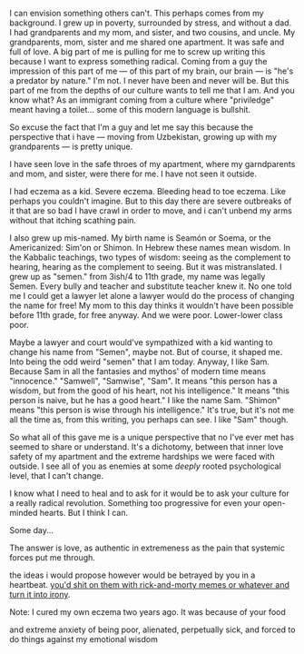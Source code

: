I can envision something others can't. This perhaps comes from my background. I grew up in poverty, surrounded by stress, and without a dad. I had grandparents and my mom, and sister, and two cousins, and uncle. My grandparents, mom, sister and me shared one apartment. It was safe and full of love. A big part of me is pulling for me to screw up writing this because I want to express something radical. Coming from a guy the impression of this part of me — of this part of my brain, our brain — is "he's a predator by nature." I'm not. I never have been and never will be. But this part of me from the depths of our culture wants to tell me that I am. And you know what? As an immigrant coming from a culture where "priviledge" meant having a toilet... some of this modern language is bullshit.

So excuse the fact that I'm a guy and let me say this because the perspective that i have — moving from Uzbekistan, growing up with my grandparents — is pretty unique.

I have seen love in the safe throes of my apartment, where my garndparents and mom, and sister, were there for me. I have not seen it outside.

I had eczema as a kid. Severe eczema. Bleeding head to toe eczema. Like perhaps you couldn't imagine. But to this day there are severe outbreaks of it that are so bad I have crawl in order to move, and i can't unbend my arms without that itching scathing pain.

I also grew up mis-named. My birth name is Seamón or Soema, or the Americanized: Sim'on or Shimon. In Hebrew these names mean wisdom. In the Kabbalic teachings, two types of wisdom: seeing as the complement to hearing, hearing as the complement to seeing. But it was mistranslated. I grew up as "semen." from 3ish/4 to 11th grade, my name was legally Semen. Every bully and teacher and substitute teacher knew it. No one told me I could get a lawyer let alone a lawyer would do the process of changing the name for free! My mom to this day thinks it wouldn't have been possible before 11th grade, for free anyway. And we were poor. Lower-lower class poor. 

Maybe a lawyer and court would've sympathized with a kid wanting to change his name from "Semen", maybe not. But of course, it shaped me. Into being the odd weird "semen" that I am today. Anyway, I like Sam. Because Sam in all the fantasies and mythos' of modern time means "innocence." "Samwell", "Samwise", "Sam". It means "this person has a wisdom, but from the good of his heart, not his intelligence." It means "this person is naive, but he has a good heart." I like the name Sam. "Shimon" means "this person is wise through his intelligence." It's true, but it's not me all the time as, from this writing, you perhaps can see. I like "Sam" though.

So what all of this gave me is a unique perspective that no I've ever met has seemed to share or understand. It's a dichotomy, between that inner love safety of my apartment and the extreme hardships we were faced with outside. I see all of you as enemies at some *deeply* rooted psychological level, that I can't change.

I know what I need to heal and to ask for it would be to ask your culture for a really radical revolution. Something too progressive for even your open-minded hearts. But I think I can.

Some day...

The answer is love, as authentic in extremeness as the pain that systemic forces put me through.

the ideas i would propose however would be betrayed by you in a heartbeat. [you'd shit on them with rick-and-morty memes or whatever and turn it into irony](https://github.com/animal-tree/Writing-stuff/blob/9a7e80fee87edc73184e09d64f0d1bd561318279/BadStuff25-Really-radical-idea.md).

Note: I cured my own eczema two years ago. It was because of your food

and extreme anxiety of being poor, alienated, perpetually sick, and forced to do things against my emotional wisdom
